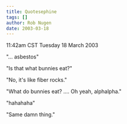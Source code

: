```yaml
---
title: Quotesephine
tags: []
author: Rob Nugen
date: 2003-03-18
---
```


<p class=date>11:42am CST Tuesday 18 March 2003</p>

<p>"... asbestos"</p>

<p>"Is that what bunnies eat?"</p>

<p>"No, it's like fiber rocks."</p>

<p>"What do bunnies eat?  .... Oh yeah, alphalpha."</p>

<p>"hahahaha"</p>

<p>"Same damn thing."</p>
